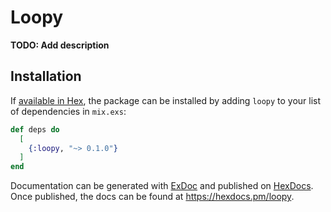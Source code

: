 # Loopy

**TODO: Add description**

## Installation

If [available in Hex](https://hex.pm/docs/publish), the package can be installed
by adding `loopy` to your list of dependencies in `mix.exs`:

```elixir
def deps do
  [
    {:loopy, "~> 0.1.0"}
  ]
end
```

Documentation can be generated with [ExDoc](https://github.com/elixir-lang/ex_doc)
and published on [HexDocs](https://hexdocs.pm). Once published, the docs can
be found at <https://hexdocs.pm/loopy>.

